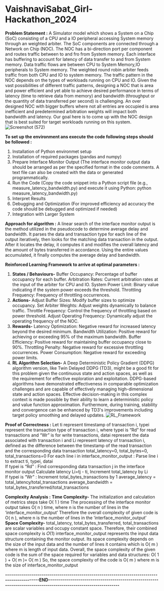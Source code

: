 # VaishnaviSabat_Girl-Hackathon_2024

**Problem Statement :**
A Simulator model which shows a System on a Chip (SoC) consisting of a CPU and a IO peripheral accessing System memory through an weighted arbiter. The SoC components are connected through a Network on Chip (NOC). The NOC has a bi-direction port per component and routes traffic between to and fro from System memory. Each interface has buffering to account for latency of data transfer to and from System memory. Data traffic flows are between CPU to System Memory,IO peripherals to System memory. The weighted round robin arbiter feeds traffic from both CPU and IO to system memory. The traffic pattern in the NOC depends on the types of workloads running on CPU and IO. Given the vast possibilities of different traffic patterns, designing a NOC that is area and power efficient and yet able to achieve desired performance in terms of latency (time to retrieve data from memory) and bandwidth (throughput or the quantity of data transferred per second) is challenging. An over designed NOC with bigger buffers where not all entries are occupied is area inefficient and predetermined arbitration weights will impact both bandwidth and latency. Our goal here is to come up with the NOC design that is best suited for target workloads running on this system.  
![Screenshot (572)](https://github.com/Vaisno1602/VaishnaviSabat_Girl-Hackathon_2024/assets/113321729/2eb7f7b8-a66d-476f-8118-7d33239d6ebf)



**To set up the environment ans execute the code following steps should be followed :**
1. Installation of Python environmet setup
2. Installation of required packages (pandas and numpy)
3. Prepare Interface Monitor Output (The interface monitor output data should be arranged as per the specified format in the code comments. A text file can also be created with the data or generated programmatically.
4. Run the Code (Copy the code snippet into a Python script file (e.g., measure_latency_bandwidth.py) and execute it using Python: python measure_latency_bandwidth.py)
5. Interpret Results
6. Debugging and Optimization (For improved efficiency ad accuracy the code should be debugged and optimized if needed)
7. Integration with Larger System
   

**Approach for algorithm :**
A linear search of the interface monitor output is the method utilized in the pseudocode to determine average delay and bandwidth. It parses the data and transaction type for each line of the output iteratively, then looks for the matching data transaction in the output. After it locates the delay, it computes it and modifies the overall latency and the amount of bytes transferred in accordance. Using the entire values accumulated, it finally computes the average delay and bandwidth.


**Reinforced Learning Framework to arrive at optimal parameters :**
1. **States / Behaviours-**
    Buffer Occupancy: Percentage of buffer occupancy for each buffer.
    Arbitration Rates: Current arbitration rates at the input of the arbiter for CPU and IO.
    System Power Limit: Binary value indicating if the system power exceeds the threshold.
    Throttling Frequency: Frequency of throttling occurrences.
2. **Actions-**
    Adjust Buffer Sizes: Modify buffer sizes to optimize occupancy.
    Set Arbiter Weights: Adjust weights dynamically to balance traffic.
    Throttle Frequency: Control the frequency of throttling based on power threshold.
    Adjust Operating Frequency: Dynamically adjust the operating frequency of the NOC.
3. **Rewards-**
    Latency Optimization: Negative reward for increased latency beyond the desired minimum.
    Bandwidth Utilization: Positive reward for achieving or exceeding 95% of the maximum bandwidth.
    Buffer Efficiency: Positive reward for maintaining buffer occupancy close to 90%.
    Throttling Penalty: Negative reward for excessive throttling occurrences.
    Power Consumption: Negative reward for exceeding power limits.
4. **RL Algorithm Selection-**
    A Deep Deterministic Policy Gradient (DDPG) algorithm version, like Twin Delayed DDPG (TD3), might be a good fit for this problem given the continuous state and action spaces, as well as the requirement for effective exploration and exploitation. DDPG-based algorithms have demonstrated effectiveness in comparable optimization challenges and are capable of effectively managing high-dimensional state and action spaces. Effective decision-making in this complex context is made possible by their ability to learn a deterministic policy and value function approximation. Furthermore, during training, stability and convergence can be enhanced by TD3's improvements including target policy smoothing and delayed updates.
![RL_Framework](https://github.com/Vaisno1602/VaishnaviSabat_Girl-Hackathon_2024/assets/113321729/66b58496-4797-47c0-964c-c063718c4ce4)



**Proof of Correctness  :**
Let ti represent timestamp of transaction i,  typei represent the transaction type of transaction i, where typei is “Rd” for read transactions and “Wr” is for write transactions, datai represent the data associated with transaction i and  Li represent latency of transaction i, defined as the difference between the timestamp of the read transaction and the corresponding data transaction
total_latency=0, total_bytes=0, total_transactions=0
For each line i in interface_monitor_output : Parse line i to extract ti, typei, datai      
                                              If typei is “Rd” : Find corresponding data transaction j in the interface monitor output
                                              Calculate latency Li=tj - ti, Increment total_latency by Li  
                                              If typei is “Wr” : Increment total_bytes_transactions by 1
average_latency = total_latency/total_transactions
average_bandwidth = total_bytes_transferred/total_transactions


**Complexity Analysis :**
**Time Complexity-**
        The initialization and calculation of metrics steps take O( 1 ) time
        The processing of the interface monitor output takes O( n ) time, where n is the number of lines in the ‘interface_monitor_output’
        Therefore the overall complexity of given code is O( n ), where n is the number of lines in the ‘interface_monitor_output’
**Space Complexity-** 
        total_latency, total_bytes_transferred, total_transactions are scalar variables and occupy constant space. Therefore, their combined space complexity is 𝑂(1)
        interface_monitor_output represents the input data structure containing the monitor output. Its space complexity depends on the size of the input data and the number of lines it contains which is O( m ) where m is length of input data.
        Overall, the space complexity of the given code is the sum of the space required for variables and data structures:    O( 1 ) + O( m )= O( m )
        So, the space complexity of the code is O( m ) where m is the size of interface_monitor_output


        
**---------------------------------------------------------------------------------------------END----------------------------------------------------------------------------------------------------------------**







   
